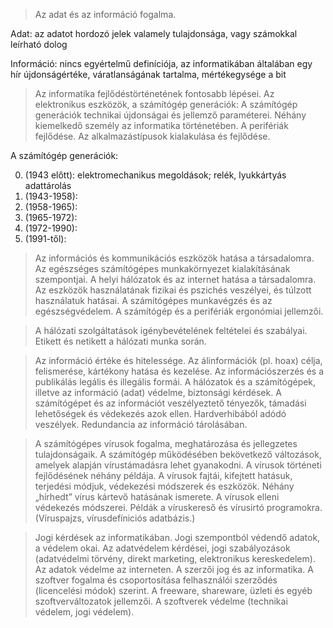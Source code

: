 > Az adat és az információ fogalma.

Adat: az adatot hordozó jelek valamely tulajdonsága, vagy számokkal leírható dolog

Információ: nincs egyértelmű definíciója, az informatikában általában egy hír újdonságértéke, váratlanságának tartalma, mértékegysége a bit

> Az informatika fejlődéstörténetének fontosabb lépései. Az elektronikus eszközök, a számítógép generációk: A számítógép generációk technikai újdonságai és jellemző paraméterei.
> Néhány kiemelkedő személy az informatika történetében. A perifériák fejlődése. Az alkalmazástípusok kialakulása és fejlődése.

A számítógép generációk:

 0. (1943 előtt): elektromechanikus megoldások; relék, lyukkártyás adattárolás
 1. (1943-1958):
 2. (1958-1965):
 3. (1965-1972):
 4. (1972-1990):
 5. (1991-től):

> Az információs és kommunikációs eszközök hatása a társadalomra. Az egészséges számítógépes munkakörnyezet kialakításának szempontjai. A helyi hálózatok és az internet hatása a társadalomra.
> Az eszközök használatának fizikai és pszichés veszélyei, és túlzott használatuk hatásai. A számítógépes munkavégzés és az egészségvédelem. A számítógép és a perifériák ergonómiai jellemzői.

> A hálózati szolgáltatások igénybevételének feltételei és szabályai. Etikett és netikett a hálózati munka során.

> Az információ értéke és hitelessége. Az álinformációk (pl. hoax) célja, felismerése, kártékony hatása és kezelése. Az információszerzés és a publikálás legális és illegális formái.
> A hálózatok és a számítógépek, illetve az információ (adat) védelme, biztonsági kérdések. A számítógépet és az információt veszélyeztető tényezők, támadási lehetőségek és védekezés azok ellen.
> Hardverhibából adódó veszélyek. Redundancia az információ tárolásában.

> A számítógépes vírusok fogalma, meghatározása és jellegzetes tulajdonságaik. A számítógép működésében bekövetkező változások, amelyek alapján vírustámadásra lehet gyanakodni.
> A vírusok történeti fejlődésének néhány példája. A vírusok fajtái, kifejtett hatásuk, terjedési módjuk, védekezési módszerek és eszközök. Néhány „hírhedt” vírus kártevő hatásának ismerete.
> A vírusok elleni védekezés módszerei. Példák a víruskereső és vírusirtó programokra. (Víruspajzs, vírusdefíniciós adatbázis.)

> Jogi kérdések az informatikában. Jogi szempontból védendő adatok, a védelem okai. Az adatvédelem kérdései, jogi szabályozások (adatvédelmi törvény, direkt marketing, elektronikus kereskedelem).
> Az adatok védelme az interneten. A szerzői jog és az informatika. A szoftver fogalma és csoportosítása felhasználói szerződés (licencelési módok) szerint.
> A freeware, shareware, üzleti és egyéb szoftverváltozatok jellemzői. A szoftverek védelme (technikai védelem, jogi védelem).
